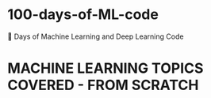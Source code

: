 # 100-days-of-ML-code
💯 Days of Machine Learning and Deep Learning Code
# MACHINE LEARNING TOPICS COVERED - FROM SCRATCH

